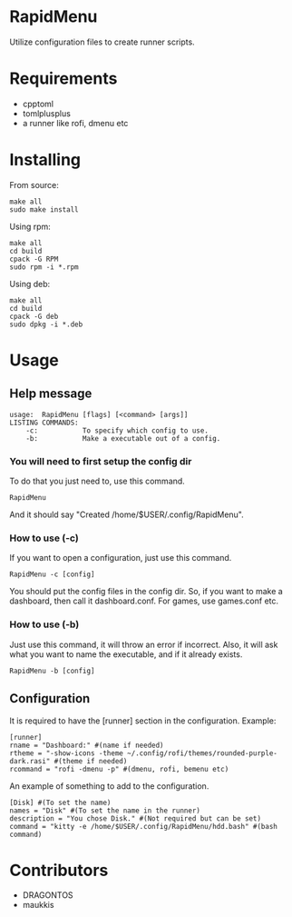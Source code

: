 # RapidMenu
Utilize configuration files to create runner scripts.

# Requirements
- cpptoml
- tomlplusplus
- a runner like rofi, dmenu etc

# Installing

From source:
```
make all
sudo make install
```

Using rpm:
```
make all
cd build
cpack -G RPM 
sudo rpm -i *.rpm
```

Using deb:
```
make all
cd build
cpack -G deb 
sudo dpkg -i *.deb
```

# Usage

## Help message
```
usage:  RapidMenu [flags] [<command> [args]]
LISTING COMMANDS:
    -c:           To specify which config to use.
    -b:           Make a executable out of a config.
```

### You will need to first setup the config dir
To do that you just need to, use this command.
```
RapidMenu
```
And it should say "Created /home/$USER/.config/RapidMenu".

### How to use (-c) 
If you want to open a configuration, just use this command.
```
RapidMenu -c [config]
```
You should put the config files in the config dir. So, if you want
to make a dashboard, then call it dashboard.conf. For games, use games.conf etc.

### How to use (-b)
Just use this command, it will throw an error if incorrect.
Also, it will ask what you want to name the executable, and if it already exists.
```
RapidMenu -b [config]
```

## Configuration
It is required to have the [runner] section in the configuration.
Example:
```
[runner]
rname = "Dashboard:" #(name if needed)
rtheme = "-show-icons -theme ~/.config/rofi/themes/rounded-purple-dark.rasi" #(theme if needed)
rcommand = "rofi -dmenu -p" #(dmenu, rofi, bemenu etc)
```
An example of something to add to the configuration.
```
[Disk] #(To set the name)
names = "Disk" #(To set the name in the runner)
description = "You chose Disk." #(Not required but can be set)
command = "kitty -e /home/$USER/.config/RapidMenu/hdd.bash" #(bash command)
```

# Contributors
- DRAGONTOS
- maukkis
